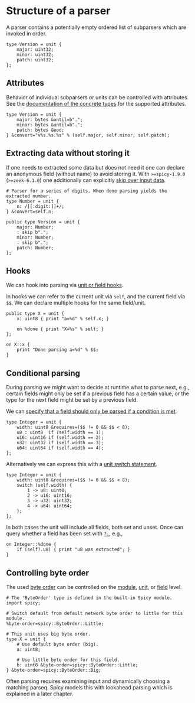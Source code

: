 # Structure of a parser

A parser contains a potentially empty ordered list of subparsers which are
invoked in order.

```spicy
type Version = unit {
    major: uint32;
    minor: uint32;
    patch: uint32;
};
```

## Attributes

Behavior of individual subparsers or units can be controlled with attributes.
See the [documentation of the concrete
types](https://docs.zeek.org/projects/spicy/en/latest/programming/parsing.html#parsing-types)
for the supported attributes.

```spicy
type Version = unit {
    major: bytes &until=b".";
    minor: bytes &until=b".";
    patch: bytes &eod;
} &convert="v%s.%s.%s" % (self.major, self.minor, self.patch);
```

## Extracting data without storing it

If one needs to extracted some data but does not need it one can declare an
anonymous field (without name) to avoid storing it. With `>=spicy-1.9.0`
(`>=zeek-6.1.0`) one additionally can explicitly [skip over input
data](https://docs.zeek.org/projects/spicy/en/latest/programming/parsing.html#skipping-input).

```spicy
# Parser for a series of digits. When done parsing yields the extracted number.
type Number = unit {
    n: /[[:digit:]]+/;
} &convert=self.n;

public type Version = unit {
    major: Number;
    : skip b".";
    minor: Number;
    : skip b".";
    patch: Number;
};
```

## Hooks

We can hook into parsing via [unit or field hooks](https://docs.zeek.org/projects/spicy/en/latest/programming/parsing.html#unit-hooks).

In hooks we can refer to the current unit via `self`, and the current field via
`$$`. We can declare multiple hooks for the same field/unit.

```spicy
public type X = unit {
    x: uint8 { print "a=%d" % self.x; }

    on %done { print "X=%s" % self; }
};

on X::x {
    print "Done parsing a=%d" % $$;
}
```

## Conditional parsing

During parsing we might want to decide at runtime what to parse next, e.g.,
certain fields might only be set if a previous field has a certain value, or the
type for the next field might be set by a previous field.

We can [specify that a field should only be parsed if a condition is
met](https://docs.zeek.org/projects/spicy/en/latest/programming/parsing.html#conditional-parsing).

```spicy
type Integer = unit {
    width: uint8 &requires=($$ != 0 && $$ < 8);
    u8 : uint8  if (self.width == 1);
    u16: uint16 if (self.width == 2);
    u32: uint32 if (self.width == 3);
    u64: uint64 if (self.width == 4);
};
```

Alternatively we can express this with a [unit switch
statement](https://docs.zeek.org/projects/spicy/en/latest/programming/parsing.html#parse-switch).

```spicy
type Integer = unit {
    width: uint8 &requires=($$ != 0 && $$ < 8);
    switch (self.width) {
        1 -> u8: uint8;
        2 -> u16: uint16;
        3 -> u32: uint32;
        4 -> u64: uint64;
    };
};
```

In both cases the unit will include all fields, both set and unset. Once can
query whether a field has been set with
[`?.`](https://docs.zeek.org/projects/spicy/en/latest/programming/language/types.html#operator-unit::HasMember),
e.g.,

```spicy
on Integer::%done {
    if (self?.u8) { print "u8 was extracted"; }
}
```

## Controlling byte order

The used [byte
order](https://docs.zeek.org/projects/spicy/en/latest/programming/library.html#types)
can be controlled on the
[module](https://docs.zeek.org/projects/spicy/en/latest/programming/language/modules.html#global-properties),
[unit](https://docs.zeek.org/projects/spicy/en/latest/programming/parsing.html#unit-attributes),
or
[field](https://docs.zeek.org/projects/spicy/en/latest/programming/parsing.html#integer)
level.

```spicy
# The 'ByteOrder' type is defined in the built-in Spicy module.
import spicy;

# Switch default from default network byte order to little for this module.
%byte-order=spicy::ByteOrder::Little;

# This unit uses big byte order.
type X = unit {
    # Use default byte order (big).
    a: uint8;

    # Use little byte order for this field.
    b: uint8 &byte-order=spicy::ByteOrder::Little;
} &byte-order=spicy::ByteOrder::Big;
```

Often parsing requires examining input and dynamically choosing a matching
parseq. Spicy models this with lookahead parsing which is explained in a later
chapter.
